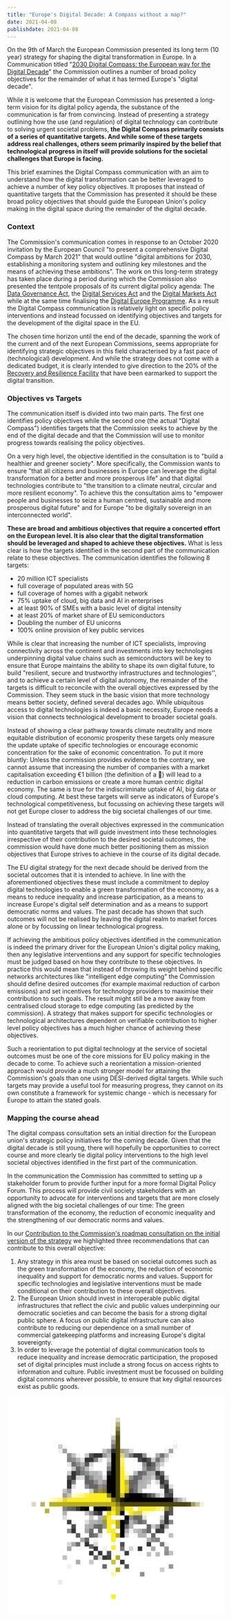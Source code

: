 ```yaml
---
title: "Europe's Digital Decade​: A Compass without a map?"
date: 2021-04-08
publishdate: 2021-04-08
---
```

On the 9th of March the European Commission presented its long term (10 year) strategy for shaping the digital transformation in Europe. In a Communication titled &quot;[2030 Digital Compass: the European way for the Digital Decade](https://eur-lex.europa.eu/resource.html?uri=cellar:12e835e2-81af-11eb-9ac9-01aa75ed71a1.0001.02/DOC_1&amp;format=PDF)&quot; the Commission outlines a number of broad policy objectives for the remainder of what it has termed Europe&#39;s &quot;digital decade&quot;.

While it is welcome that the European Commission has presented a long-term vision for its digital policy agenda, the substance of the communication is far from convincing. Instead of presenting a strategy outlining how the use (and regulation) of digital technology can contribute to solving urgent societal problems, **the Digital Compass primarily consists of a series of quantitative targets. And while some of these targets address real challenges, others seem primarily inspired by the belief that technological progress in itself will provide solutions for the societal challenges that Europe is facing.**

This brief examines the Digital Compass communication with an aim to understand how the digital transformation can be better leveraged to achieve a number of key policy objectives. It proposes that instead of quantitative targets that the Commission has presented it should be these broad policy objectives that should guide the European Union&#39;s policy making in the digital space during the remainder of the digital decade.

### Context

The Commission&#39;s communication comes in response to an October 2020 invitation by the European Council &quot;to present a comprehensive Digital Compass by March 2021&quot; that would outline &quot;digital ambitions for 2030, establishing a monitoring system and outlining key milestones and the means of achieving these ambitions&quot;. The work on this long-term strategy has taken place during a period during which the Commission also presented the tentpole proposals of its current digital policy agenda: The [Data Governance Act](https://digital-strategy.ec.europa.eu/en/library/data-governance-act), the [Digital Services Act](https://ec.europa.eu/info/strategy/priorities-2019-2024/europe-fit-digital-age/digital-services-act-ensuring-safe-and-accountable-online-environment_en) and the [Digital Markets Act](https://ec.europa.eu/info/strategy/priorities-2019-2024/europe-fit-digital-age/digital-markets-act-ensuring-fair-and-open-digital-markets_en) while at the same time finalising the [Digital Europe Programme](https://digital-strategy.ec.europa.eu/en/activities/digital-programme). As a result the Digital Compass communication is relatively light on specific policy interventions and instead focussed on identifying objectives and targets for the development of the digital space in the EU.

The chosen time horizon until the end of the decade, spanning the work of the current and of the next European Commissions, seems appropriate for identifying strategic objectives in this field characterised by a fast pace of (technological) development. And while the strategy does not come with a dedicated budget, it is clearly intended to give direction to the 20% of the [Recovery and Resilience Facility](https://ec.europa.eu/info/business-economy-euro/recovery-coronavirus/recovery-and-resilience-facility_en) that have been earmarked to support the digital transition.

### Objectives vs Targets

The communication itself is divided into two main parts. The first one identifies policy objectives while the second one (the actual &quot;Digital Compass&quot;) identifies targets that the Commission seeks to achieve by the end of the digital decade and that the Commission will use to monitor progress towards realising the policy objectives.

On a very high level, the objective identified in the consultation is to &quot;build a healthier and greener society&quot;. More specifically, the Commission wants to ensure &quot;that all citizens and businesses in Europe can leverage the digital transformation for a better and more prosperous life&quot; and that digital technologies contribute to &quot;the transition to a climate neutral, circular and more resilient economy&quot;. To achieve this the consultation aims to &quot;empower people and businesses to seize a human centred, sustainable and more prosperous digital future&quot; and for Europe &quot;to be digitally sovereign in an interconnected world&quot;.

**These are broad and ambitious objectives that require a concerted effort on the European level. It is also clear that the digital transformation should be leveraged and shaped to achieve these objectives.** What is less clear is how the targets identified in the second part of the communication relate to these objectives. The communication identifies the following 8 targets:

- 20 million ICT specialists
- full coverage of populated areas with 5G
- full coverage of homes with a gigabit network
- 75% uptake of cloud, big data and AI in enterprises
- at least 90% of SMEs with a basic level of digital intensity
- at least 20% of market share of EU semiconductors
- Doubling the number of EU unicorns
- 100% online provision of key public services

While is clear that increasing the number of ICT specialists, improving connectivity across the continent and investments into key technologies underpinning digital value chains such as semiconductors will be key to ensure that Europe maintains the ability to shape its own digital future, to build &quot;resilient, secure and trustworthy infrastructures and technologies&#39;&#39;, and to achieve a certain level of digital autonomy, the remainder of the targets is difficult to reconcile with the overall objectives expressed by the Commission. They seem stuck in the basic vision that more technology means better society, defined several decades ago. While ubiquitous access to digital technologies is indeed a basic necessity, Europe needs a vision that connects technological development to broader societal goals.

Instead of showing a clear pathway towards climate neutrality and more equitable distribution of economic prosperity these targets only measure the update uptake of specific technologies or encourage economic concentration for the sake of economic concentration. To put it more bluntly: Unless the commission provides evidence to the contrary, we cannot assume that increasing the number of companies with a market capitalisation exceeding €1 billion (the definition of a 🦄) will lead to a reduction in carbon emissions or create a more human centric digital economy. The same is true for the indiscriminate uptake of AI, big data or cloud computing. At best these targets will serve as indicators of Europe&#39;s technological competitiveness, but focussing on achieving these targets will not get Europe closer to address the big societal challenges of our time.

Instead of translating the overall objectives expressed in the communication into quantitative targets that will guide investment into these technologies irrespective of their contribution to the desired societal outcomes, the commission would have done much better positioning them as mission objectives that Europe strives to achieve in the course of its digital decade.

The EU digital strategy for the next decade should be derived from the societal outcomes that it is intended to achieve. In line with the aforementioned objectives these must include a commitment to deploy digital technologies to enable a green transformation of the economy, as a means to reduce inequality and increase participation, as a means to increase Europe&#39;s digital self determination and as a means to support democratic norms and values. The past decade has shown that such outcomes will not be realised by leaving the digital realm to market forces alone or by focussing on linear technological progress.

If achieving the ambitious policy objectives identified in the communication is indeed the primary driver for the European Union&#39;s digital policy making, then any legislative interventions and any support for specific technologies must be judged based on how they contribute to these objectives. In practice this would mean that instead of throwing its weight behind specific networks architectures like &quot;intelligent edge computing&quot; the Commission should define desired outcomes (for example maximal reduction of carbon emissions) and set incentives for technology providers to maximise their contribution to such goals. The result might still be a move away from centralised cloud storage to edge computing (as predicted by the commission). A strategy that makes support for specific technologies or technological architectures dependent on verifiable contribution to higher level policy objectives has a much higher chance of achieving these objectives.

Such a reorientation to put digital technology at the service of societal outcomes must be one of the core missions for EU policy making in the decade to come. To achieve such a reorientation a mission-oriented approach would provide a much stronger model for attaining the Commission&#39;s goals than one using DESI-derived digital targets. While such targets may provide a useful tool for measuring progress, they cannot on its own constitute a framework for systemic change - which is necessary for Europe to attain the stated goals.

### Mapping the course ahead

The digital compass consultation sets an initial direction for the European union&#39;s strategic policy initiatives for the coming decade. Given that the digital decade is still young, there will hopefully be opportunities to correct course and more clearly tie digital policy interventions to the high level societal objectives identified in the first part of the communication.

In the communication the Commission has committed to setting up a stakeholder forum to provide further input for a more formal Digital Policy Forum. This process will provide civil society stakeholders with an opportunity to advocate for interventions and targets that are more closely aligned with the big societal challenges of our time: The green transformation of the economy, the reduction of economic inequality and the strengthening of our democratic norms and values.

In our [Contribution to the Commission&#39;s roadmap consultation on the initial version of the strategy](https://ec.europa.eu/info/law/better-regulation/have-your-say/initiatives/12900-Europe-s-digital-decade-2030-digital-targets/F1966290) we highlighted three recommendations that can contribute to this overall objective:

1. Any strategy in this area must be based on societal outcomes such as the green transformation of the economy, the reduction of economic inequality and support for democratic norms and values. Support for specific technologies and legislative interventions must be made conditional on their contribution to these overall objectives.
2. The European Union should invest in interoperable public digital infrastructures that reflect the civic and public values underpinning our democratic societies and can become the basis for a strong digital public sphere. A focus on public digital infrastructure can also contribute to reducing our dependence on a small number of commercial gatekeeping platforms and increasing Europe&#39;s digital sovereignty.
3. In order to leverage the potential of digital communication tools to reduce inequality and increase democratic participation, the proposed set of digital principles must include a strong focus on access rights to information and culture. Public investment must be focussed on building digital commons wherever possible, to ensure that key digital resources exist as public goods.

![compass](/images/compass.png)